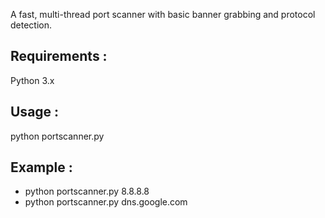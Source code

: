 A fast, multi-thread port scanner with basic banner grabbing and protocol detection.

## Requirements :
Python 3.x

## Usage :
python portscanner.py <target>

## Example :
- python portscanner.py 8.8.8.8
- python portscanner.py dns.google.com
